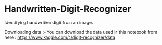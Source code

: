 # Handwritten-Digit-Recognizer
Identifying handwritten digit from an image.

Downloading data :-
You can download the data used in this notebook from here : https://www.kaggle.com/c/digit-recognizer/data

